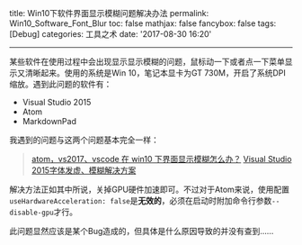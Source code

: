 title: Win10下软件界面显示模糊问题解决办法
permalink: Win10_Software_Font_Blur
toc: false
mathjax: false
fancybox: false
tags: [Debug]
categories: 工具之术
date: '2017-08-30 16:20'

---

某些软件在使用过程中会出现显示显示模糊的问题，鼠标动一下或者点一下菜单显示又清晰起来。使用的系统是Win 10，笔记本显卡为GT 730M，开启了系统DPI缩放。遇到此问题的软件有：

- Visual Studio 2015
- Atom
- MarkdownPad

<!--more-->

我遇到的问题与这两个问题基本完全一样：

> [atom，vs2017、vscode 在 win10 下界面显示模糊怎么办？](https://www.zhihu.com/question/57583720)
> [Visual Studio 2015字体发虚、模糊解决方案](http://jingyan.baidu.com/article/6181c3e0ba537f152ef1532d.html)

解决方法正如其中所说，关掉GPU硬件加速即可。不过对于Atom来说，使用配置`useHardwareAcceleration: false`是**无效的**，必须在启动时附加命令行参数`--disable-gpu`才行。

此问题显然应该是某个Bug造成的，但具体是什么原因导致的并没有查到……
